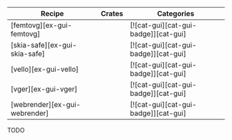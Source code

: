 | Recipe | Crates | Categories |
|--------|--------|------------|
| [femtovg][ex-gui-femtovg] |  | [![cat-gui][cat-gui-badge]][cat-gui] |
| [skia-safe][ex-gui-skia-safe] |  | [![cat-gui][cat-gui-badge]][cat-gui] |
| [vello][ex-gui-vello] |  | [![cat-gui][cat-gui-badge]][cat-gui] |
| [vger][ex-gui-vger] |  | [![cat-gui][cat-gui-badge]][cat-gui] |
| [webrender][ex-gui-webrender] |  | [![cat-gui][cat-gui-badge]][cat-gui] |

<div class="hidden">
TODO
</div>
